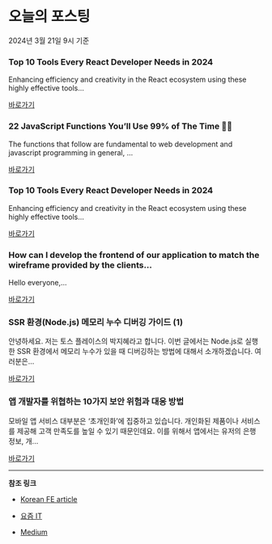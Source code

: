 # 오늘의 포스팅 
2024년 3월 21일 9시 기준 

### Top 10 Tools Every React Developer Needs in 2024 

 Enhancing efficiency and creativity in the React ecosystem using these highly effective tools... 

 [바로가기](https://medium.com/m/signin?actionUrl=https%3A%2F%2Fmedium.com%2F_%2Fbookmark%2Fp%2Fb87631680e10&operation=register&redirect=https%3A%2F%2Fblog.bitsrc.io%2Ftop-10-tools-every-react-developer-needs-in-2024-b87631680e10&source=---------0-84----------react------bookmark_preview----59d8f95f_1978_438c_adba_6ec6de8a3e35-------) 

### 22 JavaScript Functions You’ll Use 99% of The Time 💯🔥 

 The functions that follow are fundamental to web development and javascript programming in general, ... 

 [바로가기](https://medium.com/m/signin?actionUrl=https%3A%2F%2Fmedium.com%2F_%2Fbookmark%2Fp%2Fd18139870f9f&operation=register&redirect=https%3A%2F%2Fmedium.com%2F%40safdaralii%2F22-javascript-functions-youll-use-99-of-the-time-d18139870f9f&source=---------0-84----------javascript------bookmark_preview----ccee48a4_170f_4a52_83fd_a3da98c6b60a-------) 

### Top 10 Tools Every React Developer Needs in 2024 

 Enhancing efficiency and creativity in the React ecosystem using these highly effective tools... 

 [바로가기](https://medium.com/m/signin?actionUrl=https%3A%2F%2Fmedium.com%2F_%2Fbookmark%2Fp%2Fb87631680e10&operation=register&redirect=https%3A%2F%2Fblog.bitsrc.io%2Ftop-10-tools-every-react-developer-needs-in-2024-b87631680e10&source=---------0-84----------typescript------bookmark_preview----64c62b46_b55c_4ca2_b812_08f0498e1ada-------) 

### How can I develop the frontend of our application to match the wireframe provided by the clients… 

 Hello everyone,... 

 [바로가기](https://medium.com/m/signin?actionUrl=https%3A%2F%2Fmedium.com%2F_%2Fbookmark%2Fp%2F078fb41d5724&operation=register&redirect=https%3A%2F%2Fmedium.com%2F%40nitinsgavane%2Fhow-can-i-develop-the-frontend-of-our-application-to-match-the-wireframe-provided-by-the-clients-078fb41d5724&source=---------0-84----------frontend------bookmark_preview----e0a03e2c_8dc9_48fc_9840_6e175fb2c052-------) 

### SSR 환경(Node.js) 메모리 누수 디버깅 가이드 (1) 

 안녕하세요. 저는 토스 플레이스의 박지혜라고 합니다. 이번 글에서는 Node.js로 실행한 SSR 환경에서 메모리 누수가 있을 때 디버깅하는 방법에 대해서 소개하겠습니다. 여러분은... 

 [바로가기](https://yozm.wishket.com/magazine/detail/2504/) 

### 앱 개발자를 위협하는 10가지 보안 위험과 대응 방법 

 모바일 앱 서비스 대부분은 ‘초개인화’에 집중하고 있습니다. 개인화된 제품이나 서비스를 제공해 고객 만족도를 높일 수 있기 때문인데요. 이를 위해서 앱에서는 유저의 은행 정보, 개... 

 [바로가기](https://yozm.wishket.com/magazine/detail/2503/) 

---

**참조 링크**

- [Korean FE article](https://kofearticle.substack.com) 

- [요즘 IT](https://yozm.wishket.com/magazine) 

- [Medium](https://medium.com) 

